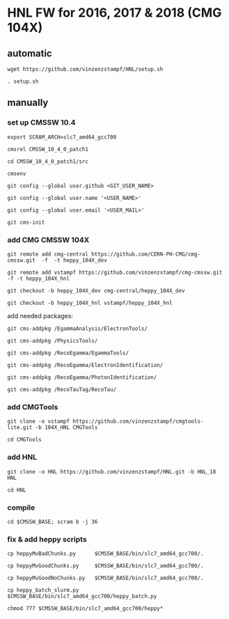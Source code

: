 
# HNL FW for 2016, 2017 & 2018 (CMG 104X)

## automatic

`wget https://github.com/vinzenzstampf/HNL/setup.sh`

`. setup.sh`


## manually

### set up CMSSW 10.4

`export SCRAM_ARCH=slc7_amd64_gcc700`

`cmsrel CMSSW_10_4_0_patch1`

`cd CMSSW_10_4_0_patch1/src`

`cmsenv`

`git config --global user.github <GIT_USER_NAME>`

`git config --global user.name '<USER_NAME>'`

`git config --global user.email '<USER_MAIL>'`

`git cms-init`


### add CMG CMSSW 104X

`git remote add cmg-central https://github.com/CERN-PH-CMG/cmg-cmssw.git  -f  -t heppy_104X_dev`

`git remote add vstampf https://github.com/vinzenzstampf/cmg-cmssw.git -f -t heppy_104X_hnl`

`git checkout -b heppy_104X_dev cmg-central/heppy_104X_dev`

`git checkout -b heppy_104X_hnl vstampf/heppy_104X_hnl`

add needed packages:

`git cms-addpkg /EgammaAnalysis/ElectronTools/`

`git cms-addpkg /PhysicsTools/`

`git cms-addpkg /RecoEgamma/EgammaTools/`

`git cms-addpkg /RecoEgamma/ElectronIdentification/`

`git cms-addpkg /RecoEgamma/PhotonIdentification/`

`git cms-addpkg /RecoTauTag/RecoTau/`


### add CMGTools

`git clone -o vstampf https://github.com/vinzenzstampf/cmgtools-lite.git -b 104X_HNL CMGTools`

`cd CMGTools`


### add HNL

`git clone -o HNL https://github.com/vinzenzstampf/HNL.git -b HNL_18 HNL`

`cd HNL`

### compile

`cd $CMSSW_BASE; scram b -j 36`

### fix & add heppy scripts

`cp heppyMvBadChunks.py      $CMSSW_BASE/bin/slc7_amd64_gcc700/.`

`cp heppyMvGoodChunks.py     $CMSSW_BASE/bin/slc7_amd64_gcc700/.`

`cp heppyMvGoodNoChunks.py   $CMSSW_BASE/bin/slc7_amd64_gcc700/.`

`cp heppy_batch_slurm.py     $CMSSW_BASE/bin/slc7_amd64_gcc700/heppy_batch.py`

`chmod 777 $CMSSW_BASE/bin/slc7_amd64_gcc700/heppy*`
